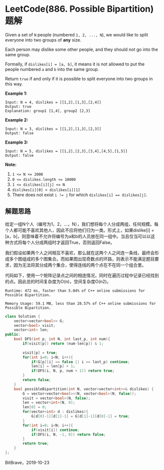 # LeetCode(886. Possible Bipartition)题解

Given a set of `N` people (numbered `1, 2, ..., N`), we would like to split everyone into two groups of **any** size.

Each person may dislike some other people, and they should not go into the same group. 

Formally, if `dislikes[i] = [a, b]`, it means it is not allowed to put the people numbered `a` and `b` into the same group.

Return `true` if and only if it is possible to split everyone into two groups in this way.

**Example 1:**

```
Input: N = 4, dislikes = [[1,2],[1,3],[2,4]]
Output: true
Explanation: group1 [1,4], group2 [2,3]
```

**Example 2:**

```
Input: N = 3, dislikes = [[1,2],[1,3],[2,3]]
Output: false
```

**Example 3:**

```
Input: N = 5, dislikes = [[1,2],[2,3],[3,4],[4,5],[1,5]]
Output: false
```

 

**Note:**

1. `1 <= N <= 2000`
2. `0 <= dislikes.length <= 10000`
3. `1 <= dislikes[i][j] <= N`
4. `dislikes[i][0] < dislikes[i][1]`
5. There does not exist `i != j` for which `dislikes[i] == dislikes[j]`.

## 解题思路

给定一组N个人（编号为1，2，...，N），我们想将每个人分成两组，任何规模。每个人都可能不喜欢其他人，因此不应将他们归为一类。形式上，如果dislike[i] = [a，b]，则意味着不允许将编号为a和b的人员放在同一组中。当且仅当可以以这种方式将每个人分成两组时才返回True，否则返回False。

我们假设如果两个人之间相互不喜欢，那么就在这两个人之间连一条线，最终会形成多个图组成的多个图集合。而如果图出现奇数点的环路，则表示不能满足题目要求，因为无法将其分成两个集合，使得连线的两个点在不在同一个组合里。

代码如下，使用一个矩阵记录点之间的相连情况，同时在遍历过程中记录已经找到的点。因此总的时间复杂度为O(n)，空间复杂度O(n2)。

`Runtime: 472 ms, faster than 5.04% of C++ online submissions for Possible Bipartition.`

`Memory Usage: 59.1 MB, less than 28.57% of C++ online submissions for Possible Bipartition.`

```C++
class Solution {
    vector<vector<bool>> G;
    vector<bool> visit;
    vector<int> len;
public:
    bool DFS(int p, int N, int last_p, int num){
        if(visit[p]) return (num-len[p]) & 1;
    
        visit[p] = true;
        for(int i=0; i<N; i++){
            if(G[p][i] == false || i == last_p) continue;
            len[i] = len[p] + 1;
            if(DFS(i, N, p, num + 1)) return true;
        }
        return false;
    }
    bool possibleBipartition(int N, vector<vector<int>>& dislikes) {
        G = vector<vector<bool>>(N, vector<bool>(N, false));
        visit = vector<bool>(N, false);
        len = vector<int>(N, 0);
        len[0] = 0;
        for(vector<int> d : dislikes){
            G[d[0]-1][d[1]-1] = G[d[1]-1][d[0]-1] = true;
        }
        for(int i=0; i<N; i++){
            if(visit[i]) continue;
            if(DFS(i, N, -1, 0)) return false;
        }
        return true;
    }
};
```

BitBrave，2019-10-23